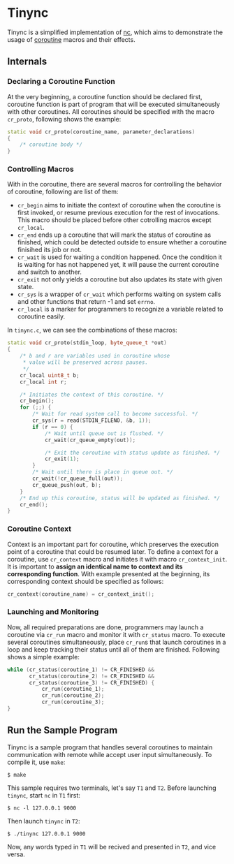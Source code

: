 # Tinync
Tinync is a simplified implementation of [nc](https://en.wikipedia.org/wiki/Netcat), which aims to demonstrate the usage of [coroutine](https://en.wikipedia.org/wiki/Coroutine) macros and their effects.

## Internals
### Declaring a Coroutine Function
At the very beginning, a coroutine function should be declared first, coroutine function is part of program that will be executed simultaneously with other coroutines. All coroutines should be specified with the macro `cr_proto`, following shows the example:
```cpp
static void cr_proto(coroutine_name, parameter_declarations)
{
    /* coroutine body */
}
```

### Controlling Macros
With in the coroutine, there are several macros for controlling the behavior of coroutine, following are list of them:
* `cr_begin` aims to initiate the context of coroutine when the coroutine is first invoked, or resume previous execution for the rest of invocations. This macro should be placed before other cotrolling macros except `cr_local`.
* `cr_end` ends up a coroutine that will mark the status of coroutine as finished, which could be detected outside to ensure whether a coroutine finisihed its job or not.
* `cr_wait` is used for waiting a condition happened. Once the condition it is waiting for has not happened yet, it will pause the current coroutine and switch to another.
* `cr_exit` not only yields a coroutine but also updates its state with given state.
* `cr_sys` is a wrapper of `cr_wait` which performs waiting on system calls and other functions that return -1 and set `errno`.
* `cr_local` is a marker for programmers to recognize a variable related to coroutine easily.

In `tinync.c`, we can see the combinations of these macros:
```cpp
static void cr_proto(stdin_loop, byte_queue_t *out)
{
    /* b and r are variables used in coroutine whose
     * value will be preserved across pauses.
     */
    cr_local uint8_t b;
    cr_local int r;

    /* Initiates the context of this coroutine. */
    cr_begin();
    for (;;) {
        /* Wait for read system call to become successful. */
        cr_sys(r = read(STDIN_FILENO, &b, 1));
        if (r == 0) {
            /* Wait until queue out is flushed. */
            cr_wait(cr_queue_empty(out));

            /* Exit the coroutine with status update as finished. */
            cr_exit(1);
        }
        /* Wait until there is place in queue out. */
        cr_wait(!cr_queue_full(out));
        cr_queue_push(out, b);
    }
    /* End up this coroutine, status will be updated as finished. */
    cr_end();
}
```

### Coroutine Context
Context is an important part for coroutine, which preserves the execution point of a coroutine that could be resumed later. To define a context for a coroutine, use `cr_context` macro and initiates it with macro `cr_context_init`. It is important to **assign an identical name to context and its corresponding function**. With example presented at the beginning, its corresponding context should be specified as follows:
```cpp
cr_context(coroutine_name) = cr_context_init();
```

### Launching and Monitoring
Now, all required preparations are done, programmers may launch a coroutine via `cr_run` macro and monitor it with `cr_status` macro. To execute several coroutines simultaneously, place `cr_run`s that launch coroutines in a loop and keep tracking their status until all of them are finished. Following shows a simple example:
```cpp
while (cr_status(coroutine_1) != CR_FINISHED &&
       cr_status(coroutine_2) != CR_FINISHED &&
       cr_status(coroutine_3) != CR_FINISHED) {
           cr_run(coroutine_1);
           cr_run(coroutine_2);
           cr_run(coroutine_3);
}
```

## Run the Sample Program
Tinync is a sample program that handles several coroutines to maintain communication with remote while accept user input simultaneously. To compile it, use `make`:
```shell
$ make
```
This sample requires two terminals, let's say `T1` and `T2`. Before launching `tinync`, start `nc` in `T1` first:
```shell
$ nc -l 127.0.0.1 9000
```
Then launch `tinync` in `T2`:
```shell
$ ./tinync 127.0.0.1 9000
```
Now, any words typed in `T1` will be recived and presented in `T2`, and vice versa.
